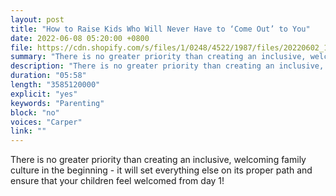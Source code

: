 ```yaml
---
layout: post
title: "How to Raise Kids Who Will Never Have to ‘Come Out’ to You"
date: 2022-06-08 05:20:00 +0800
file: https://cdn.shopify.com/s/files/1/0248/4522/1987/files/20220602_1.mp3?v=1654161473
summary: "There is no greater priority than creating an inclusive, welcoming family culture in the beginning - it will set everything else on its proper path and ensure that your children feel welcomed from day 1!"
description: "There is no greater priority than creating an inclusive, welcoming family culture in the beginning - it will set everything else on its proper path and ensure that your children feel welcomed from day 1!"
duration: "05:58"
length: "3585120000"
explicit: "yes"
keywords: "Parenting"
block: "no"
voices: "Carper"
link: ""
---
```


There is no greater priority than creating an inclusive, welcoming family culture in the beginning - it will set everything else on its proper path and ensure that your children feel welcomed from day 1!
